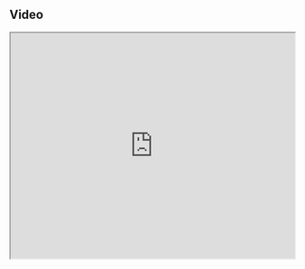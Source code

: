 ## Video

<iframe src="https://www.youtube.com/embed/IXZ6kr4VHQw?start=64&end=86" width="100%" height="400"></iframe>
